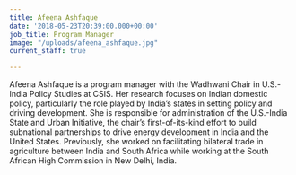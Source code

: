 ```yaml
---
title: Afeena Ashfaque
date: '2018-05-23T20:39:00.000+00:00'
job_title: Program Manager
image: "/uploads/afeena_ashfaque.jpg"
current_staff: true

---
```

Afeena Ashfaque is a program manager with the Wadhwani Chair in U.S.-India Policy Studies at CSIS. Her research focuses on Indian domestic policy, particularly the role played by India’s states in setting policy and driving development. She is responsible for administration of the U.S.-India State and Urban Initiative, the chair’s first-of-its-kind effort to build subnational partnerships to drive energy development in India and the United States. Previously, she worked on facilitating bilateral trade in agriculture between India and South Africa while working at the South African High Commission in New Delhi, India.